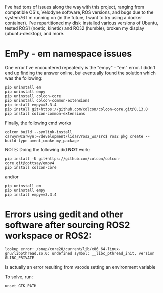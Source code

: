 I've had tons of issues along the way with this project, ranging from compatible OS's, Velodyne software, ROS versions, and bugs due to the system76 I'm running on (in the future, I want to try using a docker container). I've repartitioned my disk, installed various versions of Ubuntu, tested ROS1 (noetic, kinetic) and ROS2 (humble), broken my display (ubuntu-desktop), and more.

# EmPy - em namespace issues

One error I've encountered repeatedly is the "empy" - "em" error. I didn't end up finding the answer online, but eventually found the solution which was the following:

```
pip uninstall em
pip uninstall empy
pip uninstall colcon-core
pip uninstall colcon-common-extensions
pip install empy==3.3.4
pip install git+https://github.com/colcon/colcon-core.git@0.13.0
pip install colcon-common-extensions
```

Finally, the following cmd works
```
colcon build --symlink-install
carwyn@carwyn:~/development/lidar/ros2_ws/src$ ros2 pkg create --build-type ament_cmake my_package
```

NOTE: Doing the following did **NOT** work:

```
pip install -U git+https://github.com/colcon/colcon-core.git@cottsay/empy4
pip install colcon-core
```

and/or

```
pip uninstall em
pip uninstall empy
pip install empy==3.3.4
```


# Errors using gedit and other software after sourcing ROS2 workspace or ROS2:

```
lookup error: /snap/core20/current/lib/x86_64-linux-gnu/libpthread.so.0: undefined symbol: __libc_pthread_init, version GLIBC_PRIVATE
```

Is actually an error resulting from vscode setting an environment variable

To solve, run:
```
unset GTK_PATH
```